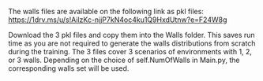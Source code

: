 The walls files are available on the following link as pkl files:
https://1drv.ms/u/s!AilzKc-njjP7kN4oc4ku1Q9HxdUtnw?e=F24W8g

Download the 3 pkl files and copy them into the Walls folder.
This saves run time as you are not required to generate the walls distributions from scratch during the training.
The 3 files cover 3 scenarios of environments with 1, 2, or 3 walls. Depending on the choice of self.NumOfWalls in Main.py, the corresponding walls set will be used.
